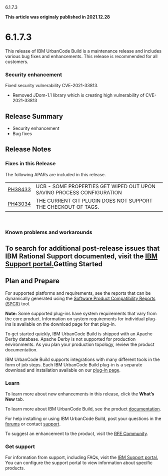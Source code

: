 





6.1.7.3

**This article was originaly published in 2021.12.28**


6.1.7.3
=======




This release of IBM UrbanCode Build is a maintenance release and includes various bug fixes and enhancements. This release is recommended for all customers.
### Security enhancement


Fixed security vulnerability CVE-2021-33813. 
* Removed JDom-1.1 library which is creating high vulnerability of CVE-2021-33813

Release Summary
---------------

  
* Security enhancement
* Bug fixes

Release Notes
-------------

  
### Fixes in this Release


The following APARs are included in this release.


|  |  |
| --- | --- |
| [PH38433](http://www.ibm.com/support/docview.wss?uid=swg1PH36533) | UCB - SOME PROPERTIES GET WIPED OUT UPON SAVING PROCESS CONFIGURATION |
| [PH43034](http://www.ibm.com/support/docview.wss?uid=swg1PH36533) | THE CURRENT GIT PLUGIN DOES NOT SUPPORT THE CHECKOUT OF TAGS. |



 

### Known problems and workarounds


To search for additional post-release issues that IBM Rational Support documented, visit the [IBM Support portal.](https://www-947.ibm.com/support/entry/myportal/support?brandind=Rational)Getting Started
---------------

  
Plan and Prepare
----------------


For supported platforms and requirements, see the reports that can be dynamically generated using the [Software Product Compatibility Reports (SPCR)](https://www.ibm.com/software/reports/compatibility/clarity/index.html) tool.


**Note:** Some supported plug-ins have system requirements that vary from the core product. Information on system requirements for individual plug-ins is available on the download page for that plug-in.

To get started quickly, IBM UrbanCode Build is shipped with an Apache Derby database. Apache Derby is not supported for production environments. As you plan your production topology, review the product documentation.


IBM UrbanCode Build supports integrations with many different tools in the form of job steps. Each IBM UrbanCode Build plug-in is a separate download and installation available on our [plug-in page](https://urbancode.github.io/IBM-UCx-PLUGIN-DOCS/).


### Learn


To learn more about new enhancements in this release, click the **What’s New** tab.


To learn more about IBM UrbanCode Build, see the product [documentation](https://www.ibm.com/support/knowledgecenter/SS8NMD).


For help installing or using IBM UrbanCode Build, post your questions in the [forums](https://developer.ibm.com/answers?community=urbancode) or contact  [support](http://www-947.ibm.com/support/entry/portal/support?brandind=Rational).


To suggest an enhancement to the product, visit the [RFE Community](http://www.ibm.com/developerworks/rfe/execute?use_case=submitRfe).


### Get support


For information from support, including FAQs, visit the [IBM Support portal.](http://www-947.ibm.com/support/entry/portal/support?brandind=Rational) You can configure the support portal to view information about specific products.






